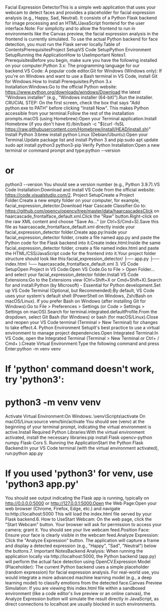 Facial Expression DetectorThis is a simple web application that uses your webcam to detect faces and provides a placeholder for facial expression analysis (e.g., Happy, Sad, Neutral). It consists of a Python Flask backend for image processing and an HTML/JavaScript frontend for the user interface.Note: For simplicity and to allow the frontend to run in environments like the Canvas preview, the facial expression analysis in the frontend is currently simulated. To use the actual Python backend for face detection, you must run the Flask server locally.Table of ContentsPrerequisitesProject SetupVS Code SetupPython Environment SetupRunning the ApplicationHow to UseImportant Notes1. PrerequisitesBefore you begin, make sure you have the following installed on your computer:Python 3.x: The programming language for our backend.VS Code: A popular code editor.Git for Windows (Windows only): If you're on Windows and want to use a Bash terminal in VS Code, install Git for Windows.How to Install Prerequisites:Python 3.x Installation:Windows:Go to the official Python website: https://www.python.org/downloads/windows/Download the latest "Windows installer" (e.g., "Windows installer (64-bit)").Run the installer. CRUCIAL STEP: On the first screen, check the box that says "Add python.exe to PATH" before clicking "Install Now". This makes Python accessible from your terminal.Follow the rest of the installation prompts.macOS (using Homebrew):Open your Terminal application.Install Homebrew (if you don't have it):/bin/bash -c "$(curl -fsSL https://raw.githubusercontent.com/Homebrew/install/HEAD/install.sh)"
Install Python 3:brew install python
Linux (Debian/Ubuntu):Open your Terminal.Update package list and install Python 3 and pip:sudo apt update
sudo apt install python3 python3-pip
Verify Python Installation:Open a new terminal or command prompt and type:python --version
# or
python3 --version
You should see a version number (e.g., Python 3.9.7).VS Code Installation:Download and install VS Code from the official website: https://code.visualstudio.com/2. Project SetupCreate a Project Folder:Create a new empty folder on your computer, for example, facial_expression_detector.Download Haar Cascade Classifier:Go to: https://github.com/opencv/opencv/tree/master/data/haarcascadesClick on haarcascade_frontalface_default.xml.Click the "Raw" button.Right-click on the raw XML content and choose "Save As..." (or Ctrl+S/Cmd+S).Save this file as haarcascade_frontalface_default.xml directly inside your facial_expression_detector folder.Create app.py:Inside your facial_expression_detector folder, create a file named app.py and paste the Python code for the Flask backend into it.Create index.html:Inside the same facial_expression_detector folder, create a file named index.html and paste the HTML/CSS/JavaScript code for the frontend into it.Your project folder structure should look like this:facial_expression_detector/
├── app.py
├── index.html
└── haarcascade_frontalface_default.xml
3. VS Code SetupOpen Project in VS Code:Open VS Code.Go to File > Open Folder... and select your facial_expression_detector folder.Install VS Code Extensions:Go to the Extensions view (Ctrl+Shift+X or Cmd+Shift+X).Search for and install:Python (by Microsoft) - Essential for Python development.Set up VS Code Terminal (Optional, but Recommended):By default, VS Code uses your system's default shell (PowerShell on Windows, Zsh/Bash on macOS/Linux). If you prefer Bash on Windows (after installing Git for Windows):Go to File > Preferences > Settings (or Code > Settings > Settings on macOS).Search for terminal.integrated.defaultProfile.From the dropdown, select Git Bash (for Windows) or bash (for macOS/Linux).Close and reopen your VS Code terminal (Terminal > New Terminal) for changes to take effect.4. Python Environment SetupIt's best practice to use a virtual environment to manage project dependencies.Open Integrated Terminal:In VS Code, open the Integrated Terminal (Terminal > New Terminal or Ctrl+ / Cmd+ ).Create Virtual Environment:Type the following command and press Enter:python -m venv venv
# If 'python' command doesn't work, try 'python3':
# python3 -m venv venv
Activate Virtual Environment:On Windows:.\venv\Scripts\activate
On macOS/Linux:source venv/bin/activate
You should see (venv) at the beginning of your terminal prompt, indicating the virtual environment is active.Install Required Python Libraries:With the virtual environment activated, install the necessary libraries:pip install Flask opencv-python numpy Flask-Cors
5. Running the ApplicationStart the Python Flask Backend:In your VS Code terminal (with the virtual environment activated), run:python app.py
# If you used 'python3' for venv, use 'python3 app.py'
You should see output indicating the Flask app is running, typically on http://0.0.0.0:5000 or http://127.0.0.1:5000.Open the Web Page:Open your web browser (Chrome, Firefox, Edge, etc.) and navigate to:http://localhost:5000
This will load the index.html file served by your Flask backend.6. How to UseStart Webcam: On the web page, click the "Start Webcam" button. Your browser will ask for permission to access your camera; grant it. You should see your live webcam feed.Position Face: Ensure your face is clearly visible in the webcam feed.Analyze Expression: Click the "Analyze Expression" button. The application will capture a frame and display a detected expression (e.g., "Happy", "Sad", "Neutral") below the buttons.7. Important NotesBackend Analysis: When running the application locally via http://localhost:5000, the Python backend (app.py) will perform the actual face detection using OpenCV.Expression Model (Placeholder): The current Python backend uses a simple placeholder (random expression) for facial expression analysis. For real-world use, you would integrate a more advanced machine learning model (e.g., a deep learning model) to classify emotions from the detected face.Canvas Preview Simulation: If you are viewing this index.html file within a sandboxed environment (like a code editor's live preview or an online canvas), the Analyze Expression button will simulate the result directly in JavaScript, as direct connections to localhost are usually blocked in such environments.